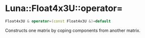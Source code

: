 # Luna::Float4x3U::operator=

```c++
Float4x3U & operator=(const Float4x3U &)=default
```

Constructs one matrix by coping components from another matrix. 

